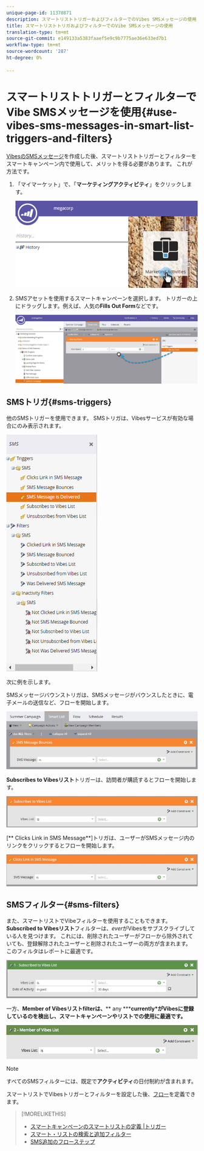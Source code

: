 ```yaml
---
unique-page-id: 11378871
description: スマートリストトリガーおよびフィルターでのVibes SMSメッセージの使用 — Marketto Docs — 製品ドキュメント
title: スマートリストトリガおよびフィルターでのVibe SMSメッセージの使用
translation-type: tm+mt
source-git-commit: e149133a5383faaef5e9c9b7775ae36e633ed7b1
workflow-type: tm+mt
source-wordcount: '287'
ht-degree: 0%

---
```



# スマートリストトリガーとフィルターでVibe SMSメッセージを使用{#use-vibes-sms-messages-in-smart-list-triggers-and-filters}

[VibesのSMSメッセージ](create-a-vibes-sms-message.md)を作成した後、スマートリストトリガーとフィルターをスマートキャンペーン内で使用して、メリットを得る必要があります。 これが方法です。

1. 「マイマーケット」で、「**マーケティングアクティビティ**」をクリックします。

   ![](assets/image2016-7-28-9-3a48-3a32.png)

1. SMSアセットを使用するスマートキャンペーンを選択します。 トリガーの上にドラッグします。例えば、人気の&#x200B;**Fills Out Form**&#x200B;などです。

   ![](assets/fills-out-form-pull-over.jpg)

## SMSトリガ{#sms-triggers}

他のSMSトリガーを使用できます。 SMSトリガは、Vibesサービスが有効な場合にのみ表示されます。

![](assets/new-sms-search2.png)

次に例を示します。

SMSメッセージバウンストリガは、SMSメッセージがバウンスしたときに、電子メールの送信など、フローを開始します。

![](assets/sms-message-bounces-real.jpg)

**Subscribes to Vibesリスト**&#x200B;トリガーは、訪問者が購読するとフローを開始します。

![](assets/subscribes-to-vibes-list-real.jpg)

[** Clicks Link in SMS Message**]トリガは、ユーザーがSMSメッセージ内のリンクをクリックするとフローを開始します。

![](assets/clicks-link-in-sms-message.jpg)

## SMSフィルター{#sms-filters}

また、スマートリストでVibeフィルターを使用することもできます。 **Subscribed to Vibesリスト**&#x200B;フィルターは、*ever*&#x200B;がVibesをサブスクライブしている人を見つけます。 これには、削除されたユーザーがフローから除外されていても、登録解除されたユーザーと削除されたユーザーの両方が含まれます。 このフィルタはレポートに最適です。

![](assets/subscribed-to-vibes-list-filter-real.jpg)

一方、**Member of Vibesリスト&#x200B;**filter**&#x200B;は、**** any *****currently*がVibesに登録しているのを検出し、スマートキャンペーンやリストでの使用に最適です。**

![](assets/image001.png)

>[!NOTE]
>
>すべてのSMSフィルターには、既定で&#x200B;**アクティビティ**&#x200B;の日付制約が含まれます。

スマートリストでVibesトリガーとフィルターを設定した後、[フロー](add-a-flow-step-for-sms.md)を定義できます。

>[!MORELIKETHIS]
>
>* [スマートキャンペーンのスマートリストの定義 |トリガー](../../../product-docs/core-marketo-concepts/smart-campaigns/creating-a-smart-campaign/define-smart-list-for-smart-campaign-trigger.md)
>* [スマート・リストの検索と追加フィルター](../../../product-docs/core-marketo-concepts/smart-lists-and-static-lists/creating-a-smart-list/find-and-add-filters-to-a-smart-list.md)
>* [SMS追加のフローステップ](add-a-flow-step-for-sms.md)

>



